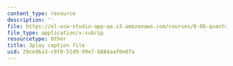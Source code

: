 ```yaml
---
content_type: resource
description: ''
file: https://ol-ocw-studio-app-qa.s3.amazonaws.com/courses/8-06-quantum-physics-iii-spring-2018/29ce96a3c8f051d999e7b884aaf0e07a_KbAgNwrpUTw.vtt
file_type: application/x-subrip
resourcetype: Other
title: 3play caption file
uid: 29ce96a3-c8f0-51d9-99e7-b884aaf0e07a
---
```

